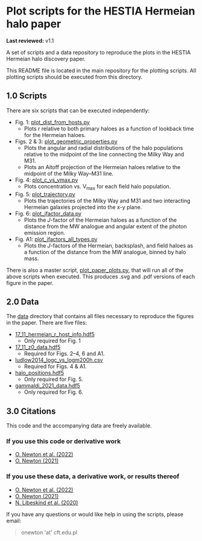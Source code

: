 # Plot scripts for the HESTIA Hermeian halo paper

**Last reviewed:** v1.1

A set of scripts and a data repository to reproduce the plots in the HESTIA
Hermeian halo discovery paper.

This README file is located in the main repository for the plotting scripts.
All plotting scripts should be executed from this directory.

## 1.0 Scripts

There are six scripts that can be executed independently:

* Fig. 1: [plot_dist_from_hosts.py](/plot_dist_from_hosts.py)
  * Plots r relative to both primary haloes as a function of lookback time
    for the Hermeian haloes.
* Figs. 2 & 3: [plot_geometric_properties.py](/plot_geometric_properties.py)
  * Plots the angular and radial distributions of the halo populations relative
  to the midpoint of the line connecting the Milky Way and M31.
  * Plots an Aitoff projection of the Hermeian haloes relative to the midpoint
  of the Milky Way&ndash;M31 line.
* Fig. 4: [plot_c_vs_vmax.py](/plot_c_vs_vmax.py)
  * Plots concentration vs. V<sub>max</sub> for each field halo population.
* Fig. 5: [plot_trajectory.py](/plot_trajectory.py)
  * Plots the trajectories of the Milky Way and M31 and two interacting
  Hermeian galaxies projected into the x-y plane.
* Fig. 6: [plot_jfactor_data.py](/plot_jfactor_data.py)
  * Plots the *J*-factor of the Hermeian haloes as a function of the distance
  from the MW analogue and angular extent of the photon emission region.
* Fig. A1: [plot_jfactors_all_types.py](/plot_jfactors_all_types.py)
  * Plots the *J*-factors of the Hermeian, backsplash, and field haloes as a
  function of the distance from the MW analogue, binned by halo mass.

There is also a master script, [plot_paper_plots.py](/plot_paper_plots.py),
that will run all of the above scripts when executed. This produces .svg
and .pdf versions of each figure in the paper.

## 2.0 Data

The [data](/data) directory that contains all files necessary to reproduce the
figures in the paper. There are five files:

* [17_11_hermeian_r_host_info.hdf5](/data/17_11_hermeian_r_host_info.hdf5)
  * Only required for Fig. 1
* [17_11_z0_data.hdf5](/data/17_11_z0_data.hdf5)
  * Required for Figs. 2&ndash;4, 6 and A1.
* [ludlow2014_logc_vs_logm200h.csv](/data/ludlow2014_logc_vs_logm200h.csv)
  * Required for Figs. 4 \& A1.
* [halo_positions.hdf5](/data/halo_positions.hdf5)
  * Only required for Fig. 5.
* [gammaldi_2021_data.hdf5](/data/gammaldi_2021_data.hdf5)
  * Only required for Fig. 6.

## 3.0 Citations

This code and the accompanying data are freely available.

### If you use this code or derivative work

* [O. Newton et al. (2022)](https://doi.org/10.1093/mnras/stac1316)
* [O. Newton (2021)](https://doi.org/10.5281/zenodo.4708338)

### If you use these data, a derivative work, or results thereof

* [O. Newton et al. (2022)](https://doi.org/10.1093/mnras/stac1316)
* [O. Newton (2021)](https://doi.org/10.5281/zenodo.4708338)
* [N. Libeskind et al. (2020)](https://doi.org/10.1093/mnras/staa2541)

If you have any questions or would like help in using the scripts, please
email:
> onewton 'at' cft.edu.pl
